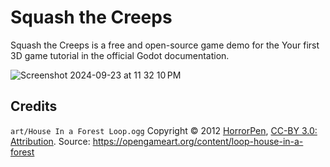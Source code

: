 # Squash the Creeps

Squash the Creeps is a free and open-source game demo for the Your first 3D game tutorial in the official Godot documentation.

![Screenshot 2024-09-23 at 11 32 10 PM](https://github.com/user-attachments/assets/d47bdd6c-34e7-45c9-af69-180310cbef47)


## Credits

`art/House In a Forest Loop.ogg` Copyright &copy; 2012 [HorrorPen](https://opengameart.org/users/horrorpen), [CC-BY 3.0: Attribution](http://creativecommons.org/licenses/by/3.0/). Source: https://opengameart.org/content/loop-house-in-a-forest
